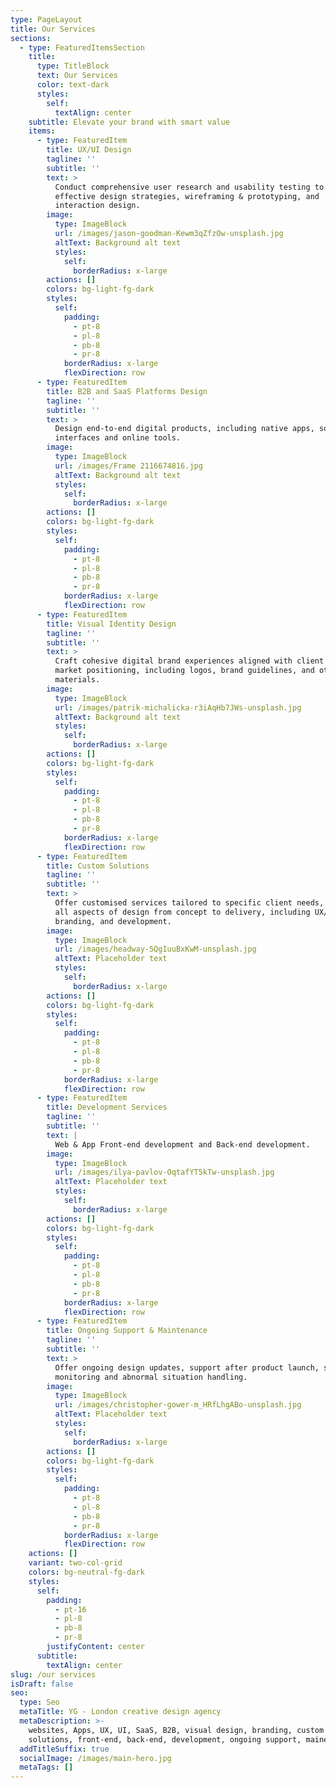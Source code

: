 ```yaml
---
type: PageLayout
title: Our Services
sections:
  - type: FeaturedItemsSection
    title:
      type: TitleBlock
      text: Our Services
      color: text-dark
      styles:
        self:
          textAlign: center
    subtitle: Elevate your brand with smart value
    items:
      - type: FeaturedItem
        title: UX/UI Design
        tagline: ''
        subtitle: ''
        text: >
          Conduct comprehensive user research and usability testing to develop
          effective design strategies, wireframing & prototyping, and
          interaction design.
        image:
          type: ImageBlock
          url: /images/jason-goodman-Kewm3qZfzOw-unsplash.jpg
          altText: Background alt text
          styles:
            self:
              borderRadius: x-large
        actions: []
        colors: bg-light-fg-dark
        styles:
          self:
            padding:
              - pt-8
              - pl-8
              - pb-8
              - pr-8
            borderRadius: x-large
            flexDirection: row
      - type: FeaturedItem
        title: B2B and SaaS Platforms Design
        tagline: ''
        subtitle: ''
        text: >
          Design end-to-end digital products, including native apps, software
          interfaces and online tools.
        image:
          type: ImageBlock
          url: /images/Frame 2116674816.jpg
          altText: Background alt text
          styles:
            self:
              borderRadius: x-large
        actions: []
        colors: bg-light-fg-dark
        styles:
          self:
            padding:
              - pt-8
              - pl-8
              - pb-8
              - pr-8
            borderRadius: x-large
            flexDirection: row
      - type: FeaturedItem
        title: Visual Identity Design
        tagline: ''
        subtitle: ''
        text: >
          Craft cohesive digital brand experiences aligned with client goals and
          market positioning, including logos, brand guidelines, and other
          materials.
        image:
          type: ImageBlock
          url: /images/patrik-michalicka-r3iAqHb7JWs-unsplash.jpg
          altText: Background alt text
          styles:
            self:
              borderRadius: x-large
        actions: []
        colors: bg-light-fg-dark
        styles:
          self:
            padding:
              - pt-8
              - pl-8
              - pb-8
              - pr-8
            borderRadius: x-large
            flexDirection: row
      - type: FeaturedItem
        title: Custom Solutions
        tagline: ''
        subtitle: ''
        text: >
          Offer customised services tailored to specific client needs, covering
          all aspects of design from concept to delivery, including UX/UI,
          branding, and development.
        image:
          type: ImageBlock
          url: /images/headway-5QgIuuBxKwM-unsplash.jpg
          altText: Placeholder text
          styles:
            self:
              borderRadius: x-large
        actions: []
        colors: bg-light-fg-dark
        styles:
          self:
            padding:
              - pt-8
              - pl-8
              - pb-8
              - pr-8
            borderRadius: x-large
            flexDirection: row
      - type: FeaturedItem
        title: Development Services
        tagline: ''
        subtitle: ''
        text: |
          Web & App Front-end development and Back-end development.
        image:
          type: ImageBlock
          url: /images/ilya-pavlov-OqtafYT5kTw-unsplash.jpg
          altText: Placeholder text
          styles:
            self:
              borderRadius: x-large
        actions: []
        colors: bg-light-fg-dark
        styles:
          self:
            padding:
              - pt-8
              - pl-8
              - pb-8
              - pr-8
            borderRadius: x-large
            flexDirection: row
      - type: FeaturedItem
        title: Ongoing Support & Maintenance
        tagline: ''
        subtitle: ''
        text: >
          Offer ongoing design updates, support after product launch, server
          monitoring and abnormal situation handling.
        image:
          type: ImageBlock
          url: /images/christopher-gower-m_HRfLhgABo-unsplash.jpg
          altText: Placeholder text
          styles:
            self:
              borderRadius: x-large
        actions: []
        colors: bg-light-fg-dark
        styles:
          self:
            padding:
              - pt-8
              - pl-8
              - pb-8
              - pr-8
            borderRadius: x-large
            flexDirection: row
    actions: []
    variant: two-col-grid
    colors: bg-neutral-fg-dark
    styles:
      self:
        padding:
          - pt-16
          - pl-8
          - pb-8
          - pr-8
        justifyContent: center
      subtitle:
        textAlign: center
slug: /our services
isDraft: false
seo:
  type: Seo
  metaTitle: YG - London creative design agency
  metaDescription: >-
    websites, Apps, UX, UI, SaaS, B2B, visual design, branding, custom
    solutions, front-end, back-end, development, ongoing support, mainentance
  addTitleSuffix: true
  socialImage: /images/main-hero.jpg
  metaTags: []
---
```

